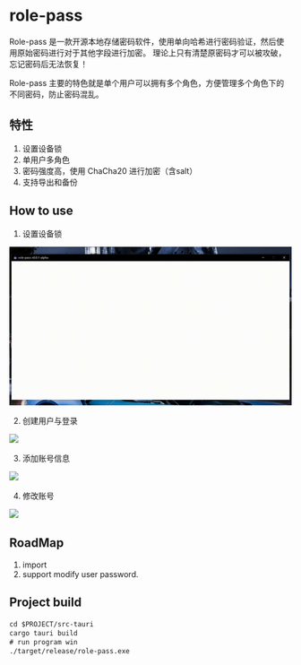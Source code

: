 # role-pass
Role-pass 是一款开源本地存储密码软件，使用单向哈希进行密码验证，然后使用原始密码进行对于其他字段进行加密。
理论上只有清楚原密码才可以被攻破，忘记密码后无法恢复！

Role-pass 主要的特色就是单个用户可以拥有多个角色，方便管理多个角色下的不同密码，防止密码混乱。

## 特性
1. 设置设备锁
2. 单用户多角色
3. 密码强度高，使用 ChaCha20 进行加密（含salt）
4. 支持导出和备份

## How to use

1. 设置设备锁

![](gif/set_app_lock.gif)

2. 创建用户与登录

![](gif/create_user_and_login.gif)

3. 添加账号信息

![](gif/create_account.gif)

4. 修改账号

![](gif/modify_account.gif)

## RoadMap
1. import
2. support modify user password.

## Project build
```shell
cd $PROJECT/src-tauri
cargo tauri build
# run program win
./target/release/role-pass.exe
```
